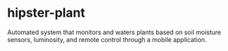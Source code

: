 # hipster-plant
Automated system that monitors and waters plants based on soil moisture sensors, luminosity, and remote control through a mobile application.
